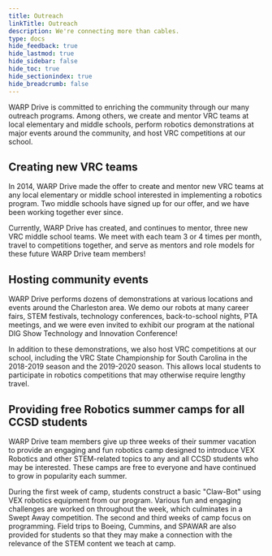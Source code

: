 ```yaml
---
title: Outreach
linkTitle: Outreach
description: We're connecting more than cables.
type: docs
hide_feedback: true
hide_lastmod: true
hide_sidebar: false
hide_toc: true
hide_sectionindex: true
hide_breadcrumb: false
---
```


WARP Drive is committed to enriching the community through our many outreach programs. Among others, we create and mentor VRC teams at local elementary and middle schools, perform robotics demonstrations at major events around the community, and host VRC competitions at our school.

## Creating new VRC teams
In 2014, WARP Drive made the offer to create and mentor new VRC teams at any local elementary or middle school interested in implementing a robotics program.  Two middle schools have signed up for our offer, and we have been working together ever since.

Currently, WARP Drive has created, and continues to mentor, three new VRC middle school teams. We meet with each team 3 or 4 times per month, travel to competitions together, and serve as mentors and role models for these future WARP Drive team members!

## Hosting community events
WARP Drive performs dozens of demonstrations at various locations and events around the Charleston area.  We demo our robots at many career fairs, STEM festivals, technology conferences, back-to-school nights, PTA meetings, and we were even invited to exhibit our program at the national DIG Show Technology and Innovation Conference!

In addition to these demonstrations, we also host VRC competitions at our school, including the VRC State Championship for South Carolina in the 2018-2019 season and the 2019-2020 season. This allows local students to participate in robotics competitions that may otherwise require lengthy travel.

## Providing free Robotics summer camps for all CCSD students
WARP Drive team members give up three weeks of their summer vacation to provide an engaging and fun robotics camp designed to introduce VEX Robotics and other STEM-related topics to any and all CCSD students who may be interested. These camps are free to everyone and have continued to grow in popularity each summer.

During the first week of camp, students construct a basic "Claw-Bot" using VEX robotics equipment from our program.  Various fun and engaging challenges are worked on throughout the week, which culminates in a Swept Away competition.  The second and third weeks of camp focus on programming.  Field trips to Boeing, Cummins, and SPAWAR are also provided for students so that they may make a connection with the relevance of the STEM content we teach at camp.